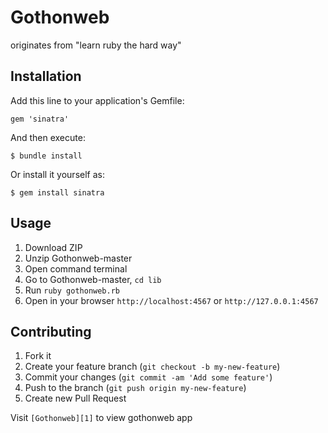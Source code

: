 # Gothonweb

originates from "learn ruby the hard way"

## Installation

Add this line to your application's Gemfile:

    gem 'sinatra'

And then execute:

    $ bundle install

Or install it yourself as:

    $ gem install sinatra

## Usage

1. Download ZIP
2. Unzip Gothonweb-master
3. Open command terminal
4. Go to Gothonweb-master, `cd lib`
5. Run `ruby gothonweb.rb`
6. Open in your browser `http://localhost:4567` or `http://127.0.0.1:4567`

## Contributing

1. Fork it
2. Create your feature branch (`git checkout -b my-new-feature`)
3. Commit your changes (`git commit -am 'Add some feature'`)
4. Push to the branch (`git push origin my-new-feature`)
5. Create new Pull Request 

[1]: http://salty-scrubland-7004.herokuapp.com/
Visit `[Gothonweb][1]` to view gothonweb app
